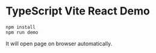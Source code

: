 TypeScript Vite React Demo
===========================

```
npm install
npm run demo
```

It will open page on browser automatically.
